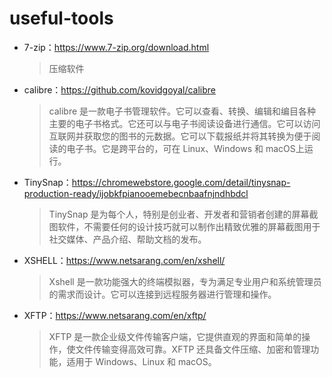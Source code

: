 # useful-tools
- 7-zip：https://www.7-zip.org/download.html 

  > 压缩软件

- calibre：https://github.com/kovidgoyal/calibre

  > calibre 是一款电子书管理软件。它可以查看、转换、编辑和编目各种主要的电子书格式。它还可以与电子书阅读设备进行通信。它可以访问互联网并获取您的图书的元数据。它可以下载报纸并将其转换为便于阅读的电子书。它是跨平台的，可在 Linux、Windows 和 macOS上运行。
  
- TinySnap：https://chromewebstore.google.com/detail/tinysnap-production-ready/ijobkfpianooemebecnbaafnjndhbdcl
  >TinySnap 是为每个人，特别是创业者、开发者和营销者创建的屏幕截图软件，不需要任何的设计技巧就可以制作出精致优雅的屏幕截图用于社交媒体、产品介绍、帮助文档的发布。
  
- XSHELL：https://www.netsarang.com/en/xshell/

  > Xshell 是一款功能强大的终端模拟器，专为满足专业用户和系统管理员的需求而设计。它可以连接到远程服务器进行管理和操作。

- XFTP：https://www.netsarang.com/en/xftp/

  > XFTP 是一款企业级文件传输客户端，它提供直观的界面和简单的操作，使文件传输变得高效可靠。XFTP 还具备文件压缩、加密和管理功能，适用于 Windows、Linux 和 macOS。
